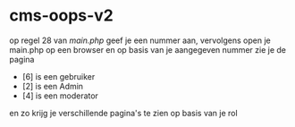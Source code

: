 # cms-oops-v2

op regel 28 van *main.php* geef je een nummer aan, vervolgens open je main.php op een browser en op basis van je aangegeven nummer zie je de pagina
- [6] is een gebruiker &nbsp;
- [2] is een Admin &nbsp;
- [4] is een moderator &nbsp;

en zo krijg je verschillende pagina's te zien op basis van je rol
